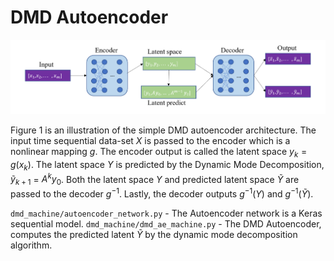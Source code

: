 # DMD Autoencoder
![](images/model_arc.png)

Figure 1 is an illustration of the simple DMD autoencoder architecture. The input time sequential data-set $X$ is passed to the encoder which is a nonlinear mapping $g$. The encoder output is called the latent space $y_{k} = g(x_{k})$. The latent space $Y$ is predicted by the Dynamic Mode Decomposition, $\tilde y_{k+1}$ = $A^{k}y_{0}$. Both the latent space $Y$ and predicted latent space $\tilde{Y}$ are passed to the decoder $g^{-1}$. Lastly, the decoder outputs $g^{-1}(Y)$ and $g^{-1}(\tilde{Y})$.

`dmd_machine/autoencoder_network.py` - The Autoencoder network is a Keras sequential model. 
`dmd_machine/dmd_ae_machine.py` - The DMD Autoencoder, computes the predicted latent $\tilde{Y}$ by the dynamic mode decomposition algorithm. 

